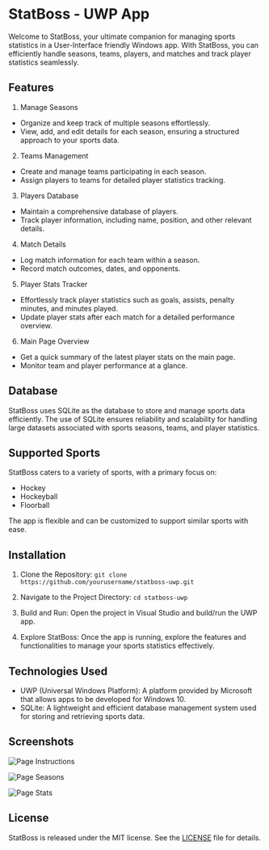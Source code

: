# StatBoss - UWP App

Welcome to StatBoss, your ultimate companion for managing sports statistics in a User-Interface friendly Windows app. With StatBoss, you can efficiently handle seasons, teams, players, and matches and track player statistics seamlessly.

## Features

1. Manage Seasons

- Organize and keep track of multiple seasons effortlessly.
- View, add, and edit details for each season, ensuring a structured approach to your sports data.

2. Teams Management

- Create and manage teams participating in each season.
- Assign players to teams for detailed player statistics tracking.

3. Players Database

- Maintain a comprehensive database of players.
- Track player information, including name, position, and other relevant details.

4. Match Details

- Log match information for each team within a season.
- Record match outcomes, dates, and opponents.

5. Player Stats Tracker

- Effortlessly track player statistics such as goals, assists, penalty minutes, and minutes played.
- Update player stats after each match for a detailed performance overview.

6. Main Page Overview

- Get a quick summary of the latest player stats on the main page.
- Monitor team and player performance at a glance.

## Database

StatBoss uses SQLite as the database to store and manage sports data efficiently. The use of SQLite ensures reliability and scalability for handling large datasets associated with sports seasons, teams, and player statistics.

## Supported Sports

StatBoss caters to a variety of sports, with a primary focus on:

- Hockey
- Hockeyball
- Floorball

The app is flexible and can be customized to support similar sports with ease.

## Installation

1. Clone the Repository:
```git clone https://github.com/yourusername/statboss-uwp.git```

2. Navigate to the Project Directory:
```cd statboss-uwp```

3. Build and Run:
Open the project in Visual Studio and build/run the UWP app.

4. Explore StatBoss:
Once the app is running, explore the features and functionalities to manage your sports statistics effectively.

## Technologies Used

- UWP (Universal Windows Platform): A platform provided by Microsoft that allows apps to be developed for Windows 10.
- SQLite: A lightweight and efficient database management system used for storing and retrieving sports data.

## Screenshots

![Page Instructions](screenshot1.png)

![Page Seasons](screenshot2.png)

![Page Stats](screenshot3.png)

## License

StatBoss is released under the MIT license. See the [LICENSE](LICENSE) file for details.

